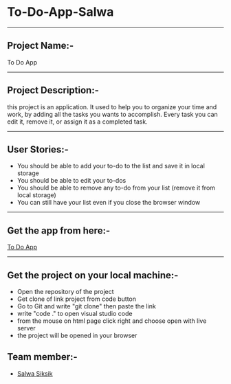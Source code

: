 # To-Do-App-Salwa

---

## Project Name:-

To Do App

---

## Project Description:-

this project is an application. It used to help you to organize your time and work, by adding all the tasks you wants to accomplish. Every task you can edit it, remove it, or assign it as a completed task.

---

## User Stories:-

- You should be able to add your to-do to the list and save it in local storage
- You should be able to edit your to-dos
- You should be able to remove any to-do from your list (remove it from local storage)
- You can still have your list even if you close the browser window

---

## Get the app from here:-

[To Do App](https://gsg-cf05.github.io/To-Do-App-Salwa/)

---

## Get the project on your local machine:-

- Open the repository of the project
- Get clone of link project from code button
- Go to Git and write "git clone" then paste the link
- write "code ." to open visual studio code
- from the mouse on html page click right and choose open with live server
- the project will be opened in your browser

## Team member:-

- [Salwa Siksik](https://github.com/salwasiksik)
